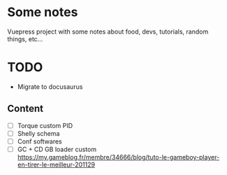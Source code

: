 # Some notes

Vuepress project with some notes about food, devs, tutorials, random things, etc...

# TODO
- Migrate to docusaurus

## Content
- [ ] Torque custom PID
- [ ] Shelly schema
- [ ] Conf softwares
- [ ] GC + CD GB loader custom https://my.gameblog.fr/membre/34666/blog/tuto-le-gameboy-player-en-tirer-le-meilleur-201129
